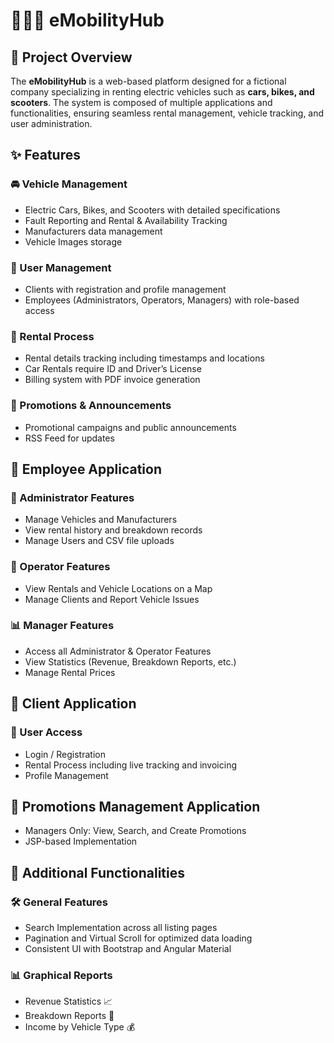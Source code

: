 <!DOCTYPE html>
<html lang="en">
<body>
    <h1>🚗🛵🚴 eMobilityHub</h1>
    
  <h2>📌 Project Overview</h2>
    <p>The <strong>eMobilityHub</strong> is a web-based platform designed for a fictional company specializing in renting electric vehicles such as <strong>cars, bikes, and scooters</strong>. The system is composed of multiple applications and functionalities, ensuring seamless rental management, vehicle tracking, and user administration.</p>
    <h2>✨ Features</h2>
    <h3>🚘 Vehicle Management</h3>
    <ul>
        <li>Electric Cars, Bikes, and Scooters with detailed specifications</li>
        <li>Fault Reporting and Rental & Availability Tracking</li>
        <li>Manufacturers data management</li>
        <li>Vehicle Images storage</li>
    </ul>
    
  <h3>🔑 User Management</h3>
    <ul>
        <li>Clients with registration and profile management</li>
        <li>Employees (Administrators, Operators, Managers) with role-based access</li>
    </ul>
    
  <h3>📅 Rental Process</h3>
    <ul>
        <li>Rental details tracking including timestamps and locations</li>
        <li>Car Rentals require ID and Driver’s License</li>
        <li>Billing system with PDF invoice generation</li>
    </ul>
    
  <h3>📢 Promotions & Announcements</h3>
    <ul>
        <li>Promotional campaigns and public announcements</li>
        <li>RSS Feed for updates</li>
    </ul>
    
  <h2>🏢 Employee Application</h2>
    <h3>🔑 Administrator Features</h3>
    <ul>
        <li>Manage Vehicles and Manufacturers</li>
        <li>View rental history and breakdown records</li>
        <li>Manage Users and CSV file uploads</li>
    </ul>
    
  <h3>🔧 Operator Features</h3>
    <ul>
        <li>View Rentals and Vehicle Locations on a Map</li>
        <li>Manage Clients and Report Vehicle Issues</li>
    </ul>
    
  <h3>📊 Manager Features</h3>
    <ul>
        <li>Access all Administrator & Operator Features</li>
        <li>View Statistics (Revenue, Breakdown Reports, etc.)</li>
        <li>Manage Rental Prices</li>
    </ul>
    
  <h2>🛒 Client Application</h2>
    <h3>🔑 User Access</h3>
    <ul>
        <li>Login / Registration</li>
        <li>Rental Process including live tracking and invoicing</li>
        <li>Profile Management</li>
    </ul>
    
  <h2>🎯 Promotions Management Application</h2>
    <ul>
        <li>Managers Only: View, Search, and Create Promotions</li>
        <li>JSP-based Implementation</li>
    </ul>
    
  <h2>📌 Additional Functionalities</h2>
    <h3>🛠️ General Features</h3>
    <ul>
        <li>Search Implementation across all listing pages</li>
        <li>Pagination and Virtual Scroll for optimized data loading</li>
        <li>Consistent UI with Bootstrap and Angular Material</li>
    </ul>
    
  <h3>📊 Graphical Reports</h3>
    <ul>
        <li>Revenue Statistics 📈</li>
        <li>Breakdown Reports 🔧</li>
        <li>Income by Vehicle Type 💰</li>
    </ul>
</body>
</html>

